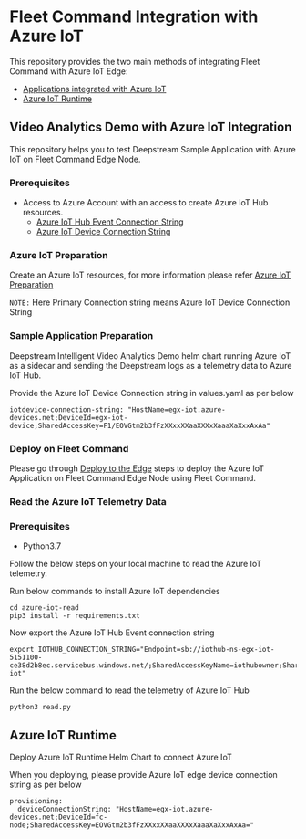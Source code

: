 
# Fleet Command Integration with Azure IoT

This repository provides the two main methods of integrating Fleet Command with Azure IoT Edge:

- [Applications integrated with Azure IoT](#Video-Analytics-Demo-with-Azure-IoT-Integration)
- [Azure IoT Runtime](#Azure-IoT-Runtime)


## Video Analytics Demo with Azure IoT Integration

This repository helps you to test Deepstream Sample Application with Azure IoT on Fleet Command Edge Node. 

### Prerequisites 
- Access to Azure Account with an access to create Azure IoT Hub resources.
  - [Azure IoT Hub Event Connection String](https://devblogs.microsoft.com/iotdev/understand-different-connection-strings-in-azure-iot-hub/#eventhubconn)
  - [Azure IoT Device Connection String](https://devblogs.microsoft.com/iotdev/understand-different-connection-strings-in-azure-iot-hub/#iothubdeviceconn)

### Azure IoT Preparation

Create an Azure IoT resources, for more information please refer [Azure IoT Preparation](https://docs.google.com/document/d/1BZhJJr4oGKi2gVF4aAKY4I_nF-P3ParB-hxaH7pRIDE/edit#heading=h.dl1a8tw0t31x)

`NOTE:` Here Primary Connection string means Azure IoT Device Connection String

### Sample Application Preparation

Deepstream Intelligent Video Analytics Demo helm chart running Azure IoT as a sidecar and sending the Deepstream logs as a telemetry data to Azure IoT Hub. 

Provide the Azure IoT Device Connection string in values.yaml as per below 

```
iotdevice-connection-string: "HostName=egx-iot.azure-devices.net;DeviceId=egx-iot-device;SharedAccessKey=F1/EOVGtm2b3fFzXXxxXXaaXXXxXaaaXaXxxAxAa" 

```

### Deploy on Fleet Command

Please go through [Deploy to the Edge](https://docs.nvidia.com/fleet-command/prod_fleet-command/prod_fleet-command/ug-deploying-to-the-edge.html) steps to deploy the Azure IoT Application on Fleet Command Edge Node using Fleet Command.

### Read the Azure IoT Telemetry Data

### Prerequisites
- Python3.7

Follow the below steps on your local machine to read the Azure IoT telemetry. 

Run below commands to install Azure IoT dependencies 

```
cd azure-iot-read
pip3 install -r requirements.txt
```

Now export the Azure IoT Hub Event connection string 
```
export IOTHUB_CONNECTION_STRING="Endpoint=sb://iothub-ns-egx-iot-5151100-ce38d2b8ec.servicebus.windows.net/;SharedAccessKeyName=iothubowner;SharedAccessKey=ixAxsaXwaXaasfXxaxaaXads;EntityPath=egx-iot" 
```

Run the below command to read the telemetry of Azure IoT Hub

```
python3 read.py
```

## Azure IoT Runtime 

Deploy Azure IoT Runtime Helm Chart to connect Azure IoT

When you deploying, please provide Azure IoT edge device connection string as per below 

```
provisioning:
  deviceConnectionString: "HostName=egx-iot.azure-devices.net;DeviceId=fc-node;SharedAccessKey=EOVGtm2b3fFzXXxxXXaaXXXxXaaaXaXxxAxAa="
```
